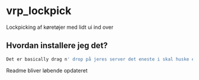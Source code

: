 # vrp_lockpick

Lockpicking af køretøjer med lidt ui ind over

## Hvordan installere jeg det?

```bash
Det er basically drag n' drop på jeres server det eneste i skal huske er at starte scriptet
```

Readme bliver løbende opdateret
